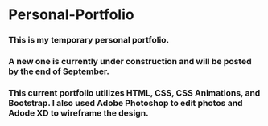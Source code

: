 # Personal-Portfolio

### This is my temporary personal portfolio.
### A new one is currently under construction and will be posted by the end of September.

### This current portfolio utilizes HTML, CSS, CSS Animations, and Bootstrap. I also used Adobe Photoshop to edit photos and Adode XD to wireframe the design.